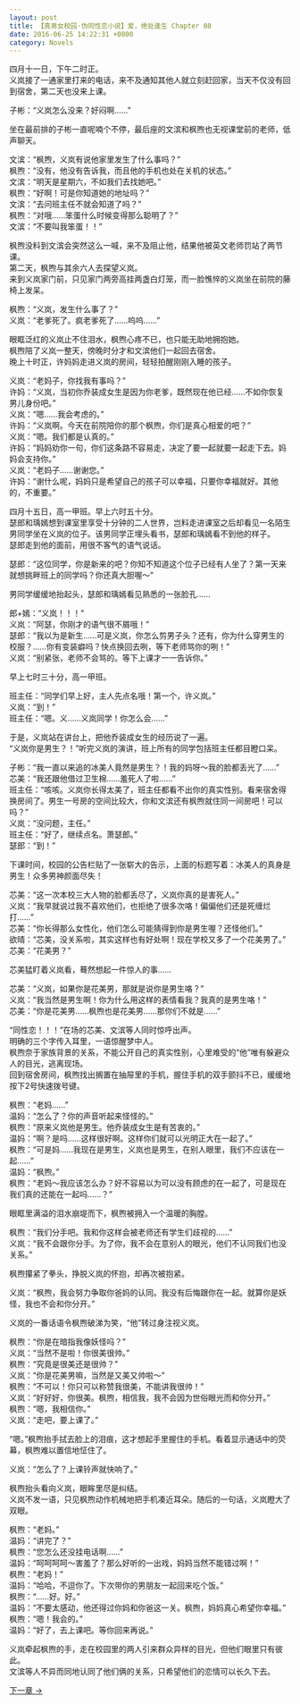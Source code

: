 ```yaml
---
layout: post
title: 【真男女校园·伪同性恋小说】爱，绝处逢生 Chapter 08
date: 2016-06-25 14:22:31 +0800
category: Novels
---
```

四月十一日，下午二时正。<br>
义岚接了一通家里打来的电话，来不及通知其他人就立刻赶回家，当天不仅没有回到宿舍，第二天也没来上课。

子彬：“义岚怎么没来？好闷啊……”

坐在最前排的子彬一直呢喃个不停，最后座的文滨和枫煦也无视课堂前的老师，低声聊天。

文滨：“枫煦，义岚有说他家里发生了什么事吗？”<br>
枫煦：“没有，他没有告诉我，而且他的手机也处在关机的状态。”<br>
文滨：“明天是星期六，不如我们去找她吧。”<br>
枫煦：“好啊！可是你知道她的地址吗？”<br>
文滨：“去问班主任不就会知道了吗？”<br>
枫煦：“对哦……笨蛋什么时候变得那么聪明了？”<br>
文滨：“不要叫我笨蛋！！”

枫煦没料到文滨会突然这么一喊，来不及阻止他，结果他被英文老师罚站了两节课。<br>
第二天，枫煦与其余六人去探望义岚。<br>
来到义岚家门前，只见家门两旁高挂两盏白灯笼，而一脸憔悴的义岚坐在前院的藤椅上发呆。

枫煦：“义岚，发生什么事了？”<br>
义岚：“老爹死了。疯老爹死了……呜呜……”

眼眶泛红的义岚止不住泪水，枫煦心疼不已，也只能无助地拥抱她。<br>
枫煦陪了义岚一整天，傍晚时分才和文滨他们一起回去宿舍。<br>
晚上十时正，许妈妈走进义岚的房间，轻轻拍醒刚刚入睡的孩子。

义岚：“老妈子，你找我有事吗？”<br>
许妈：“义岚，当初你乔装成女生是因为你老爹，既然现在他已经……不如你恢复男儿身份吧。”<br>
义岚：“嗯……我会考虑的。”<br>
许妈：“义岚啊。今天在前院陪你的那个枫煦，你们是真心相爱的吧？”<br>
义岚：“嗯。我们都是认真的。”<br>
许妈：“妈妈劝你一句，你们这条路不容易走，决定了要一起就要一起走下去。妈妈会支持你。”<br>
义岚：“老妈子……谢谢您。”<br>
许妈：“谢什么呢，妈妈只是希望自己的孩子可以幸福，只要你幸福就好。其他的，不重要。”

四月十五日，高一甲班。早上六时五十分。<br>
瑟郎和瑀嫣想到课室里享受十分钟的二人世界，岂料走进课室之后却看见一名陌生男同学坐在义岚的位子。该男同学正埋头看书，瑟郎和瑀嫣看不到他的样子。<br>
瑟郎走到他的面前，用很不客气的语气说话。

瑟郎：“这位同学，你是新来的吧？你知不知道这个位子已经有人坐了？第一天来就想挑畔班上的同学吗？你还真大胆喔～”

男同学缓缓地抬起头，瑟郎和瑀嫣看见熟悉的一张脸孔……

郎+嫣：“义岚！！！”<br>
义岚：“阿瑟，你刚才的语气很不屑哦！”<br>
瑟郎：“我以为是新生……可是义岚，你怎么剪男子头？还有，你为什么穿男生的校服？……你有变装癖吗？快点换回去咧，等下老师骂你的咧！”<br>
义岚：“别紧张，老师不会骂的。等下上课才一一告诉你。”

早上七时三十分，高一甲班。

班主任：“同学们早上好，主人先点名哦！第一个，许义岚。”<br>
义岚：“到！”<br>
班主任：“嗯。义……义岚同学！你怎么会……”

于是，义岚站在讲台上，把他乔装成女生的经历说了一遍。<br>
“义岚你是男生？！”听完义岚的演讲，班上所有的同学包括班主任都目瞪口呆。

子彬：“我一直以来追的冰美人竟然是男生？！我的妈呀～我的脸都丢光了……”<br>
芯美：“我还跟他借过卫生棉……羞死人了啦……”<br>
班主任：“咳咳。义岚你长得太美了，班主任都看不出你的真实性别。看来宿舍得换房间了。男生一号房的空间比较大，你和文滨还有枫煦就住同一间房吧！可以吗？”<br>
义岚：“没问题，主任。”<br>
班主任：“好了，继续点名。萧瑟郎。”<br>
瑟郎：“到！”

下课时间，校园的公告栏贴了一张崭大的告示，上面的标题写着：冰美人的真身是男生！众多男神颜面尽失！

芯美：“这一次本校三大人物的脸都丢尽了，义岚你真的是害死人。”<br>
义岚：“我早就说过我不喜欢他们，也拒绝了很多次咯！偏偏他们还是死缠烂打……”<br>
芯美：“你长得那么女性化，他们怎么可能猜得到你是男生喔？还怪他们。”<br>
欲晴：“芯美，没关系啦，其实这样也有好处啊！现在学校又多了一个花美男了。”<br>
芯美：“花美男？”

芯美猛盯着义岚看，蓦然想起一件惊人的事……

芯美：“义岚，如果你是花美男，那就是说你是男生咯？”<br>
义岚：“我当然是男生啊！你为什么用这样的表情看我？我真的是男生咯！”<br>
芯美：“你是花美男……枫煦也是花美男……那你们不就是……”

“同性恋！！！”在场的芯美、文滨等人同时惊呼出声。<br>
明确的三个字传入耳里，一语惊醒梦中人。<br>
枫煦奈于家族背景的关系，不能公开自己的真实性别，心里难受的“他”唯有躲避众人的目光，逃离现场。<br>
回到宿舍房间，枫煦找出搁置在抽屉里的手机，握住手机的双手颤抖不已，缓缓地按下2号快速拨号键。

枫煦：“老妈……”<br>
温妈：“怎么了？你的声音听起来怪怪的。”<br>
枫煦：“原来义岚他是男生。他乔装成女生是有苦衷的。”<br>
温妈：“啊？是吗……这样很好啊。这样你们就可以光明正大在一起了。”<br>
枫煦：“可是妈……我现在是男生，义岚也是男生，在别人眼里，我们不应该在一起……”<br>
温妈：“枫煦。”<br>
枫煦：“老妈～我应该怎么办？好不容易以为可以没有顾虑的在一起了，可是现在我们真的还能在一起吗……？”

眼眶里满溢的泪水崩堤而下，枫煦被拥入一个温暖的胸膛。

枫煦：“我们分手吧。我和你这样会被老师还有学生们歧视的……”<br>
义岚：“我不会跟你分手。为了你，我不会在意别人的眼光，他们不认同我们也没关系。”

枫煦攥紧了拳头，挣脱义岚的怀抱，却再次被抱紧。

义岚：“枫煦，我会努力争取你爸妈的认同。我没有后悔跟你在一起。就算你是妖怪，我也不会和你分开。”

义岚的一番话语令枫煦破涕为笑，“他”转过身注视义岚。

枫煦：“你是在暗指我像妖怪吗？”<br>
义岚：“当然不是啦！你很美很帅。”<br>
枫煦：“究竟是很美还是很帅？”<br>
义岚：“你是花美男嘛，当然是又美又帅啦～”<br>
枫煦：“不可以！你只可以称赞我很美，不能讲我很帅！”<br>
义岚：“好好好，你很美。枫煦，相信我，我不会因为世俗眼光而和你分开。”<br>
枫煦：“嗯，我相信你。”<br>
义岚：“走吧，要上课了。”

“嗯。”枫煦抬手拭去脸上的泪痕，这才想起手里握住的手机。看着显示通话中的荧幕，枫煦难以置信地怔住了。

义岚：“怎么了？上课铃声就快响了。”

枫煦抬头看向义岚，眼眸里尽是纠结。<br>
义岚不发一语，只见枫煦动作机械地把手机凑近耳朵。随后的一句话，义岚瞪大了双眼。

枫煦：“老妈。”<br>
温妈：“讲完了？”<br>
枫煦：“您怎么还没挂电话啊……”<br>
温妈：“呵呵呵呵～害羞了？那么好听的一出戏，妈妈当然不能错过啊！”<br>
枫煦：“老妈！”<br>
温妈：“哈哈，不逗你了。下次带你的男朋友一起回来吃个饭。”<br>
枫煦：“……好。好。”<br>
温妈：“不要太感动，他还得过你妈和你爸这一关。枫煦，妈妈真心希望你幸福。”<br>
枫煦：“嗯！我会的。”<br>
温妈：“好了，去上课吧。等你回来再说。”

义岚牵起枫煦的手，走在校园里的两人引来群众异样的目光，但他们眼里只有彼此。<br>
文滨等人不异而同地认同了他们俩的关系，只希望他们的恋情可以长久下去。

[下一章 →](/novels/2016/06/25/love-resurrected-09.html)